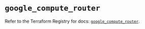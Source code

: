 # `google_compute_router`

Refer to the Terraform Registry for docs: [`google_compute_router`](https://registry.terraform.io/providers/hashicorp/google/6.5.0/docs/resources/compute_router).
